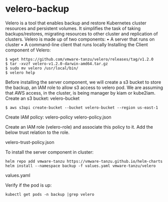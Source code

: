 # velero-backup

Velero is a tool that enables backup and restore Kubernetes cluster resources and persistent volumes. It simplifies the task of taking backups/restores, migrating resources to other cluster and replication of clusters.
Velero is made up of two components:
•	A server that runs on cluster
•	A command-line client that runs locally
Installing the Client component of Velero:

```
$ wget https://github.com/vmware-tanzu/velero/releases/tag/v1.2.0
$ tar -xvzf velero-v1.2.0-darwin-amd64.tar.gz 
$ sudo mv velero /usr/local/bin/ 
$ velero help
```

Before installing the server component, we will create a s3 bucket to store the backup, an IAM role to allow s3 access to velero pod. We are assuming that AWS access, in the cluster, is being manager by kiam or kube2iam.
Create an s3 bucket: velero-bucket

```
$ aws s3api create-bucket --bucket velero-bucket --region us-east-1
```

Create IAM policy: velero-policy
velero-policy.json

Create an IAM role (velero-role) and associate this policy to it. Add the below trust relation to the role.

velero-trust-policy.json

To install the server component in cluster:

```
helm repo add vmware-tanzu https://vmware-tanzu.github.io/helm-charts
helm install --namespace backup -f values.yaml vmware-tanzu/velero

```

values.yaml

Verify if the pod is up:
```
kubectl get pods -n backup |grep velero
```
